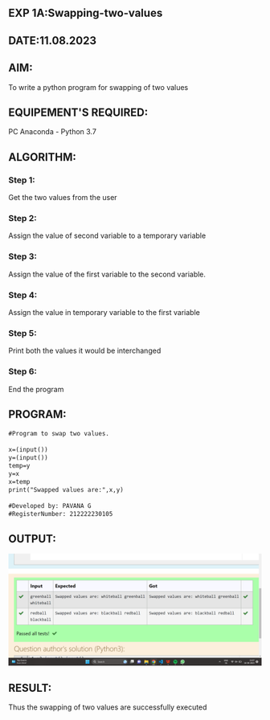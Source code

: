 ## EXP 1A:Swapping-two-values
## DATE:11.08.2023
## AIM:
To write a python program for swapping of two values
## EQUIPEMENT'S REQUIRED: 
PC
Anaconda - Python 3.7
## ALGORITHM: 
### Step 1:
Get the two values from the user
### Step 2: 
Assign the value of second variable to a temporary variable 
### Step 3: 
Assign the value of the first variable to the second variable.
### Step 4:  
Assign the value in temporary variable to the first variable
### Step 5: 
Print both the values it would be interchanged
### Step 6: 
End the program
## PROGRAM:
```
#Program to swap two values.

x=(input())
y=(input())
temp=y
y=x
x=temp
print("Swapped values are:",x,y)

#Developed by: PAVANA G 
#RegisterNumber: 212222230105
```
## OUTPUT:
![Swapping-two-values](out.png)
## RESULT:
Thus the swapping of two values are successfully executed
